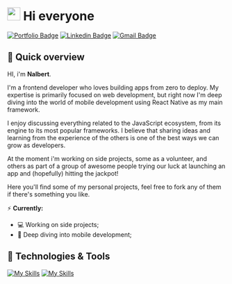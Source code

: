 # <img src="https://media.giphy.com/media/hvRJCLFzcasrR4ia7z/giphy.gif" width="30px"> Hi everyone 
[![Portfolio Badge](https://img.shields.io/badge/nalbertdev.com-71717a?logo=naver&logoColor=white&logoWidth=12&link=https://nalbertdev.com)](nalbertdev.com)
[![Linkedin Badge](https://img.shields.io/badge/nalbertcerqueira-blue?logo=Linkedin&logoColor=white&link=https://www.linkedin.com/in/nalbert-cerqueira)](https://www.linkedin.com/in/nalbert-cerqueira-53981a162/) 
[![Gmail Badge](https://img.shields.io/badge/nalbertc.p@gmail.com-c14438?logo=Gmail&logoColor=white&link=mailto:nalbertc.p@gmail.com)](mailto:nalbertc.p@gmail.com)

## 💬 Quick overview

HI, i'm **Nalbert**. 

I'm a frontend developer who loves building apps from zero to deploy. My expertise is primarily focused on web development, but right now I'm deep diving into the world of mobile development using React Native as my main framework. 

I enjoy discussing everything related to the JavaScript ecosystem, from its engine to its most popular frameworks. I believe that sharing ideas and learning from the experience of the others is one of the best ways we can grow as developers.

At the moment i'm working on side projects, some as a volunteer, and others as part of a group of awesome people trying our luck at launching an app and (hopefully) hitting the jackpot!

Here you'll find some of my personal projects, feel free to fork any of them if there's something you like.

⚡ **Currently:**
* 💻 Working on side projects;
* 📱 Deep diving into mobile development;

## 🔧 Technologies & Tools

[![My Skills](https://skillicons.dev/icons?i=html,css,js,ts,react,redux,next,tailwind,sass,styledcomponents,nodejs,expressjs)](https://skillicons.dev)
[![My Skills](https://skillicons.dev/icons?i=postman,git,github,webpack,vscode,linux,mysql,mongodb,figma)](https://skillicons.dev)
